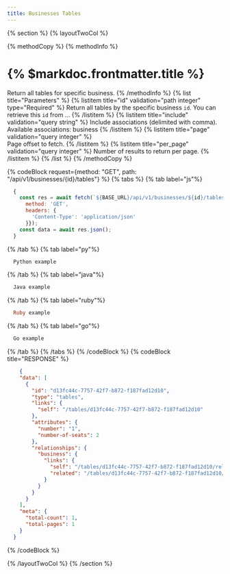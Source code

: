 ```yaml
---
title: Businesses Tables
---
```

{% section %}
{% layoutTwoCol %}

{% methodCopy %}
{% methodInfo %}
  # {% $markdoc.frontmatter.title %}
  Return all tables for specific business.
{% /methodInfo %}
{% list title="Parameters" %}
  {% listitem title="id" validation="path integer" type="Required" %}
  Return all tables by the specific business `id`. You can retrieve this `id` from ...
  {% /listitem %}
  {% listitem title="include" validation="query string" %}
  Include associations (delimited with comma). Available associations: business
  {% /listitem %}
  {% listitem title="page" validation="query integer" %}	
  Page offset to fetch.
  {% /listitem %}
  {% listitem title="per_page" validation="query integer" %}
  Number of results to return per page.
  {% /listitem %}
{% /list %}
{% /methodCopy %}

{% codeBlock request={method: "GET", path: "/api/v1/businesses/{id}/tables"} %}
{% tabs %}
  {% tab label="js"%}
  ```js
    {
      const res = await fetch(`${BASE_URL}/api/v1/businesses/${id}/tables`, {
        method: 'GET',
        headers: {
          'Content-Type': 'application/json'
        }});
      const data = await res.json();
    }
  ```
  {% /tab %}
  {% tab label="py"%}
  ```py
    Python example
  ```
  {% /tab %}
  {% tab label="java"%}
  ```java
    Java example
  ```
  {% /tab %}
  {% tab label="ruby"%}
  ```ruby
    Ruby example
  ```
  {% /tab %}
  {% tab label="go"%}
  ```go
    Go example
  ```
  {% /tab %}
{% /tabs %}
{% /codeBlock %}
{% codeBlock title="RESPONSE" %}
  ```json
      {
      "data": [
        {
          "id": "d13fc44c-7757-42f7-b872-f187fad12d10",
          "type": "tables",
          "links": {
            "self": "/tables/d13fc44c-7757-42f7-b872-f187fad12d10"
          },
          "attributes": {
            "number": "1",
            "number-of-seats": 2
          },
          "relationships": {
            "business": {
              "links": {
                "self": "/tables/d13fc44c-7757-42f7-b872-f187fad12d10/relationships/business",
                "related": "/tables/d13fc44c-7757-42f7-b872-f187fad12d10/business"
              }
            }
          }
        }
      ],
      "meta": {
        "total-count": 1,
        "total-pages": 1
      }
    }
  ```
{% /codeBlock %}  

{% /layoutTwoCol %}
{% /section %}